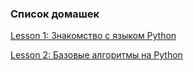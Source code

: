 ### Список домашек

[Lesson 1: Знакомство с языком Python](https://github.com/mranolegprivate/skypro/tree/main/auto_python/lesson_1 "Lesson 1: Знакомство с языком Python")

[Lesson 2: Базовые алгоритмы на Python](https://github.com/mranolegprivate/skypro/tree/main/auto_python/lesson_1 "Lesson 2: Базовые алгоритмы на Python")
